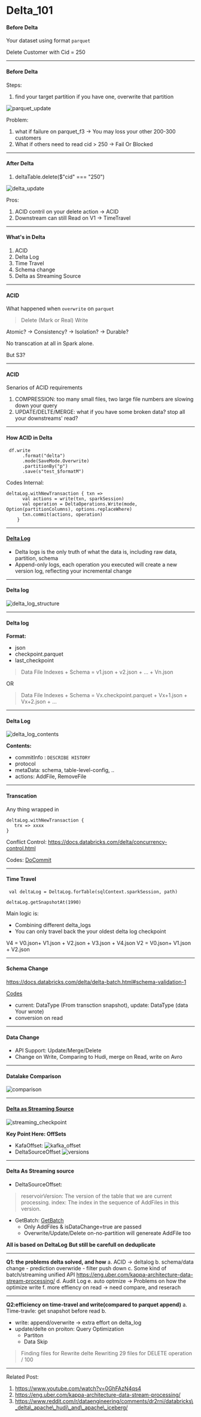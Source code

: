 # Delta\_101

#### Before Delta

Your dataset using format `parquet`

Delete Customer with Cid = 250

***

#### Before Delta

Steps:

1. find your target partition if you have one, overwrite that partition

![parquet\_update](https://raw.githubusercontent.com/yogyang/review/master/share/delta/pics/parquet\_update.jpg)

Problem:

1. what if failure on parquet\_f3 -> You may loss your other 200-300 customers
2. What if others need to read cid > 250 -> Fail Or Blocked

***

#### After Delta

1. deltaTable.delete($"cid" === "250")

![delta\_update](https://raw.githubusercontent.com/yogyang/review/master/share/delta/pics/parquet\_update.jpg)

Pros:

1. ACID contril on your delete action -> ACID
2. Downstream can still Read on V1 -> TimeTravel

***

#### What's in Delta

1. ACID
2. Delta Log
3. Time Travel
4. Schema change
5. Delta as Streaming Source

***

#### ACID

What happened when `overwrite` on `parquet`

> Delete (Mark or Real) Write

Atomic? -> Consistency? -> Isolation? -> Durable?

No transcation at all in Spark alone.

But S3?

***

#### ACID

Senarios of ACID requirements

1. COMPRESSION: too many small files, two large file numbers are slowing down your query
2. UPDATE/DELTE/MERGE: what if you have some broken data? stop all your downstreams' read?

***

#### How ACID in Delta

```
 df.write
      .format("delta")
      .mode(SaveMode.Overwrite)
      .partitionBy("p")
      .save(s"test_$formatM")
```

Codes Internal:

```
deltaLog.withNewTransaction { txn =>
      val actions = write(txn, sparkSession)
      val operation = DeltaOperations.Write(mode, Option(partitionColumns), options.replaceWhere)
      txn.commit(actions, operation)
    }
```

***

#### [Delta Log](https://github.com/delta-io/delta/blob/master/src/main/scala/org/apache/spark/sql/delta/DeltaLog.scala)

* Delta logs is the only truth of what the data is, including raw data, partition, schema
* Append-only logs, each operation you executed will create a new version log, reflecting your incremental change

***

#### Delta log

![delta\_log\_structure](https://raw.githubusercontent.com/yogyang/review/master/share/delta/pics/delta\_log\_formats.jpg)

***

#### Delta log

**Format:**

* json
* checkpoint.parquet
* last\_checkpoint

> Data File Indexes + Schema = v1.json + v2.json + ... + Vn.json

OR

> Data File Indexes + Schema = Vx.checkpoint.parquet + Vx+1.json + Vx+2.json + ...

***

#### Delta Log

![delta\_log\_contents](https://raw.githubusercontent.com/yogyang/review/master/share/delta/pics/delta\_log\_contents.jpg)

**Contents:**

* commitInfo : `DESCRIBE HISTORY`
* protocol
* metaData: schema, table-level-config, ..
* actions: AddFile, RemoveFile

***

#### Transcation

Any thing wrapped in

```
deltaLog.withNewTransaction {
   trx => xxxx
}
```

Conflict Control: https://docs.databricks.com/delta/concurrency-control.html

Codes: [DoCommit](https://github.com/delta-io/delta/blob/dc20a2739c19744e91d9047228af584c7ce73993/src/main/scala/org/apache/spark/sql/delta/OptimisticTransaction.scala#L407)

***

#### Time Travel

```
 val deltaLog = DeltaLog.forTable(sqlContext.sparkSession, path)
```

```
deltaLog.getSnapshotAt(1990)
```

Main logic is:

* Combining different delta\_logs
* You can only travel back the your oldest delta log checkpoint

V4 = V0.json+ V1.json + V2.json + V3.json + V4.json V2 = V0.json+ V1.json + V2.json

***

#### Schema Change

https://docs.databricks.com/delta/delta-batch.html#schema-validation-1

[Codes](https://github.com/delta-io/delta/blob/dc20a2739c19744e91d9047228af584c7ce73993/src/main/scala/org/apache/spark/sql/delta/schema/ImplicitMetadataOperation.scala#L50)

* current: DataType (From transction snapshot), update: DataType (data Your wrote)
* conversion on read

***

#### Data Change

* API Support: Update/Merge/Delete
* Change on Write, Comparing to Hudi, merge on Read, write on Avro

***

#### Datalake Comparison

![comparison](https://raw.githubusercontent.com/yogyang/review/master/share/delta/pics/datalake\_compare.jpg)

***

#### [Delta as Streaming Source](https://github.com/delta-io/delta/tree/master/src/main/scala/org/apache/spark/sql/delta/sources)

![streaming\_checkpoint](https://raw.githubusercontent.com/yogyang/review/master/share/delta/pics/streaming\_checkpoint.jpg)

**Key Point Here: OffSets**

* KafaOffset: ![kafka\_offset](https://raw.githubusercontent.com/yogyang/review/master/share/delta/pics/kafka\_offset.jpg)
* DeltaSourceOffset ![versions](https://raw.githubusercontent.com/yogyang/review/master/share/delta/pics/delta\_offset.jpg)

***

#### Delta As Streaming source

* DeltaSourceOffset:

> reservoirVersion: The version of the table that we are current processing. index: The index in the sequence of AddFiles in this version.

* GetBatch: [GetBatch](https://github.com/delta-io/delta/blob/dc20a2739c19744e91d9047228af584c7ce73993/src/main/scala/org/apache/spark/sql/delta/sources/DeltaSource.scala#L269)
  * Only AddFiles & isDataChange=true are passed
  * Overwrite/Update/Delete on-no-partition will genereate AddFile too

**All is based on DeltaLog** **But still be carefull on deduplicate**

***

**Q1: the problems delta solved, and how** a. ACID -> deltalog b. schema/data change - prediction overwride - filter push down c. Some kind of batch/streaming unified API https://eng.uber.com/kappa-architecture-data-stream-processing/ d. Audit Log e. auto optmize -> Problems on how the optimize write f. more effiency on read -> need compare, and reserach

***

**Q2:efficiency on time-travel and write(compared to parquet append)** a. Time-travle: get snapshot before read b.

* write: append/overwrite -> extra effort on delta\_log
* update/delte on proiton: Query Optimization
  * Partiton
  * Data Skip

> Finding files for Rewrite delte Rewriting 29 files for DELETE operation / 100

***

Related Post:

1. https://www.youtube.com/watch?v=0GhFAzN4qs4
2. https://eng.uber.com/kappa-architecture-data-stream-processing/
3. https://www.reddit.com/r/dataengineering/comments/dr2rni/databricks\_delta\_apache\_hudi\_and\_apache\_iceberg/
